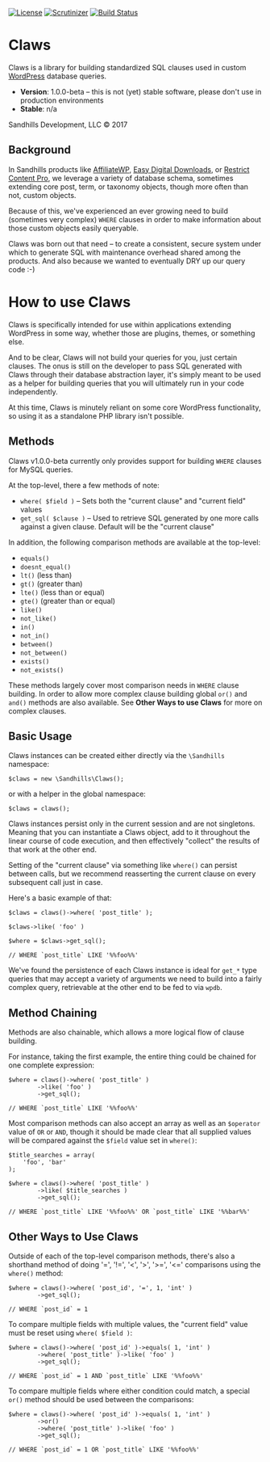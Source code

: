 [![License](https://img.shields.io/badge/license-GPL_v2%2B-blue.svg?style=flat-square)](http://opensource.org/licenses/GPL-2.0)
[![Scrutinizer](https://img.shields.io/scrutinizer/g/sandhillsdevelopment/claws.svg?style=flat-square)](https://scrutinizer-ci.com/g/sandhillsdevelopment/claws)
[![Build Status](https://img.shields.io/travis/sandhillsdevelopment/claws/master.svg?style=flat-square)](https://travis-ci.org/sandhillsdevelopment/claws)

# Claws

Claws is a library for building standardized SQL clauses used in custom [WordPress](https://wordpress.org/) database queries.

* **Version**: 1.0.0-beta – this is not (yet) stable software, please don't use in production environments
* **Stable**: n/a

Sandhills Development, LLC © 2017

## Background

In Sandhills products like [AffiliateWP](https://affiliatewp.com), [Easy Digital Downloads](https://easydigitaldownloads.com), or [Restrict Content Pro](https://restrictcontentpro.com), we leverage a variety of database schema, sometimes extending core post, term, or taxonomy objects, though more often than not, custom objects.

Because of this, we've experienced an ever growing need to build (sometimes very complex) `WHERE` clauses in order to make information about those custom objects easily queryable.

Claws was born out that need – to create a consistent, secure system under which to generate SQL with maintenance overhead shared among the products. And also because we wanted to eventually DRY up our query code :-)

# How to use Claws
 
Claws is specifically intended for use within applications extending WordPress in some way, whether those are plugins, themes, or something else.

And to be clear, Claws will not build your queries for you, just certain clauses. The onus is still on the developer to pass SQL generated with Claws through their database abstraction layer, it's simply meant to be used as a helper for building queries that you will ultimately run in your code independently. 

At this time, Claws is minutely reliant on some core WordPress functionality, so using it as a standalone PHP library isn't possible.

## Methods

Claws v1.0.0-beta currently only provides support for building `WHERE` clauses for MySQL queries.

At the top-level, there a few methods of note:
 
* `where( $field )` – Sets both the "current clause" and "current field" values
* `get_sql( $clause )` – Used to retrieve SQL generated by one more calls against a given clause. Default will be the "current clause"

In addition, the following comparison methods are available at the top-level:

* `equals()`
* `doesnt_equal()`
* `lt()` (less than)
* `gt()` (greater than)
* `lte()` (less than or equal)
* `gte()` (greater than or equal)
* `like()`
* `not_like()`
* `in()`
* `not_in()`
* `between()`
* `not_between()`
* `exists()`
* `not_exists()`

These methods largely cover most comparison needs in `WHERE` clause building. In order to allow more complex clause building global `or()` and `and()` methods are also available. See **Other Ways to use Claws** for more on complex clauses.

## Basic Usage

Claws instances can be created either directly via the `\Sandhills` namespace:
```
$claws = new \Sandhills\Claws();
```

or with a helper in the global namespace:

```
$claws = claws();
```

Claws instances persist only in the current session and are not singletons. Meaning that you can instantiate a Claws object, add to it throughout the linear course of code execution, and then effectively "collect" the results of that work at the other end.

Setting of the "current clause" via something like `where()` can persist between calls, but we recommend reasserting the current clause on every subsequent call just in case.

Here's a basic example of that:

```
$claws = claws()->where( 'post_title' );

$claws->like( 'foo' )

$where = $claws->get_sql();

// WHERE `post_title` LIKE '%%foo%%'

```

We've found the persistence of each Claws instance is ideal for `get_*` type queries that may accept a variety of arguments we need to build into a fairly complex query, retrievable at the other end to be fed to via `wpdb`.


## Method Chaining

Methods are also chainable, which allows a more logical flow of clause building.

For instance, taking the first example, the entire thing could be chained for one complete expression:

```
$where = claws()->where( 'post_title' )
		->like( 'foo' )
		->get_sql();

// WHERE `post_title` LIKE '%%foo%%'

```

Most comparison methods can also accept an array as well as an `$operator` value of `OR` or `AND`, though it should be made clear that all supplied values will be compared against the `$field` value set in `where()`:
```
$title_searches = array(
	'foo', 'bar'
);

$where = claws()->where( 'post_title' )
		->like( $title_searches )
		->get_sql();

// WHERE `post_title` LIKE '%%foo%%' OR `post_title` LIKE '%%bar%%' 
```

## Other Ways to Use Claws

Outside of each of the top-level comparison methods, there's also a shorthand method of doing '=', '!=', '<', '>', '>=', '<=' comparisons using the `where()` method:
```
$where = claws()->where( 'post_id', '=', 1, 'int' )
		->get_sql();

// WHERE `post_id` = 1
```

To compare multiple fields with multiple values, the "current field" value must be reset using `where( $field )`:

```
$where = claws()->where( 'post_id' )->equals( 1, 'int' )
		->where( 'post_title' )->like( 'foo' )
		->get_sql();

// WHERE `post_id` = 1 AND `post_title` LIKE '%%foo%%'
```

To compare multiple fields where either condition could match, a special `or()` method should be used between the comparisons:
```
$where = claws()->where( 'post_id' )->equals( 1, 'int' )
		->or()
		->where( 'post_title' )->like( 'foo' )
		->get_sql();

// WHERE `post_id` = 1 OR `post_title` LIKE '%%foo%%'
```
